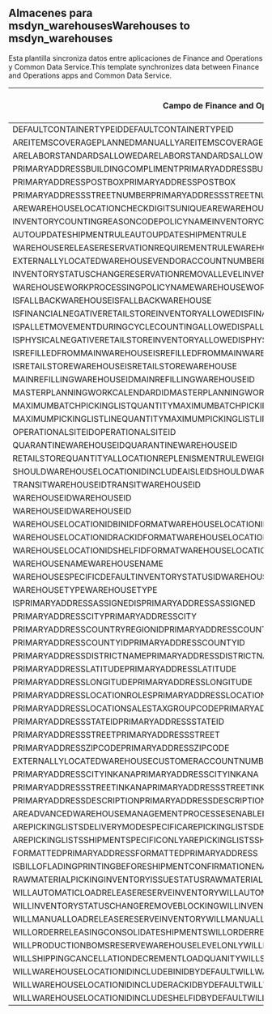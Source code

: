 ## <a name="warehouses-to-msdyn_warehouses"></a><span data-ttu-id="b3c2f-101">Almacenes para msdyn_warehouses</span><span class="sxs-lookup"><span data-stu-id="b3c2f-101">Warehouses to msdyn_warehouses</span></span>

<span data-ttu-id="b3c2f-102">Esta plantilla sincroniza datos entre aplicaciones de Finance and Operations y Common Data Service.</span><span class="sxs-lookup"><span data-stu-id="b3c2f-102">This template synchronizes data between Finance and Operations apps and Common Data Service.</span></span>

<span data-ttu-id="b3c2f-103">Campo de Finance and Operations</span><span class="sxs-lookup"><span data-stu-id="b3c2f-103">Finance and Operations field</span></span> | <span data-ttu-id="b3c2f-104">Tipo de asignación</span><span class="sxs-lookup"><span data-stu-id="b3c2f-104">Map type</span></span> | <span data-ttu-id="b3c2f-105">Otro campo de Dynamics 365</span><span class="sxs-lookup"><span data-stu-id="b3c2f-105">Other Dynamics 365 field</span></span> | <span data-ttu-id="b3c2f-106">Valor predeterminado</span><span class="sxs-lookup"><span data-stu-id="b3c2f-106">Default value</span></span>
---|---|---|---
<span data-ttu-id="b3c2f-107">DEFAULTCONTAINERTYPEID</span><span class="sxs-lookup"><span data-stu-id="b3c2f-107">DEFAULTCONTAINERTYPEID</span></span> | >< | <span data-ttu-id="b3c2f-108">msdyn_defaultcontainertypeid</span><span class="sxs-lookup"><span data-stu-id="b3c2f-108">msdyn_defaultcontainertypeid</span></span> | 
<span data-ttu-id="b3c2f-109">AREITEMSCOVERAGEPLANNEDMANUALLY</span><span class="sxs-lookup"><span data-stu-id="b3c2f-109">AREITEMSCOVERAGEPLANNEDMANUALLY</span></span> | >< | <span data-ttu-id="b3c2f-110">msdyn_areitemscoverageplannedmanually</span><span class="sxs-lookup"><span data-stu-id="b3c2f-110">msdyn_areitemscoverageplannedmanually</span></span> | 
<span data-ttu-id="b3c2f-111">ARELABORSTANDARDSALLOWED</span><span class="sxs-lookup"><span data-stu-id="b3c2f-111">ARELABORSTANDARDSALLOWED</span></span> | >< | <span data-ttu-id="b3c2f-112">msdyn_arelaborstandardsallowed</span><span class="sxs-lookup"><span data-stu-id="b3c2f-112">msdyn_arelaborstandardsallowed</span></span> | 
<span data-ttu-id="b3c2f-113">PRIMARYADDRESSBUILDINGCOMPLIMENT</span><span class="sxs-lookup"><span data-stu-id="b3c2f-113">PRIMARYADDRESSBUILDINGCOMPLIMENT</span></span> | >< | <span data-ttu-id="b3c2f-114">msdyn_primaryaddressbuildingcompliment</span><span class="sxs-lookup"><span data-stu-id="b3c2f-114">msdyn_primaryaddressbuildingcompliment</span></span> | 
<span data-ttu-id="b3c2f-115">PRIMARYADDRESSPOSTBOX</span><span class="sxs-lookup"><span data-stu-id="b3c2f-115">PRIMARYADDRESSPOSTBOX</span></span> | >< | <span data-ttu-id="b3c2f-116">msdyn_primaryaddresspostbox</span><span class="sxs-lookup"><span data-stu-id="b3c2f-116">msdyn_primaryaddresspostbox</span></span> | 
<span data-ttu-id="b3c2f-117">PRIMARYADDRESSSTREETNUMBER</span><span class="sxs-lookup"><span data-stu-id="b3c2f-117">PRIMARYADDRESSSTREETNUMBER</span></span> | >< | <span data-ttu-id="b3c2f-118">msdyn_primaryaddressstreetnumber</span><span class="sxs-lookup"><span data-stu-id="b3c2f-118">msdyn_primaryaddressstreetnumber</span></span> | 
<span data-ttu-id="b3c2f-119">AREWAREHOUSELOCATIONCHECKDIGITSUNIQUE</span><span class="sxs-lookup"><span data-stu-id="b3c2f-119">AREWAREHOUSELOCATIONCHECKDIGITSUNIQUE</span></span> | >< | <span data-ttu-id="b3c2f-120">msdyn_arewarehouselocationcheckdigitsunique</span><span class="sxs-lookup"><span data-stu-id="b3c2f-120">msdyn_arewarehouselocationcheckdigitsunique</span></span> | 
<span data-ttu-id="b3c2f-121">INVENTORYCOUNTINGREASONCODEPOLICYNAME</span><span class="sxs-lookup"><span data-stu-id="b3c2f-121">INVENTORYCOUNTINGREASONCODEPOLICYNAME</span></span> | >< | <span data-ttu-id="b3c2f-122">msdyn_inventorycountingreasoncodepolicyname</span><span class="sxs-lookup"><span data-stu-id="b3c2f-122">msdyn_inventorycountingreasoncodepolicyname</span></span> | 
<span data-ttu-id="b3c2f-123">AUTOUPDATESHIPMENTRULE</span><span class="sxs-lookup"><span data-stu-id="b3c2f-123">AUTOUPDATESHIPMENTRULE</span></span> | >< | <span data-ttu-id="b3c2f-124">msdyn_autoupdateshipmentrule</span><span class="sxs-lookup"><span data-stu-id="b3c2f-124">msdyn_autoupdateshipmentrule</span></span> | 
<span data-ttu-id="b3c2f-125">WAREHOUSERELEASERESERVATIONREQUIREMENTRULE</span><span class="sxs-lookup"><span data-stu-id="b3c2f-125">WAREHOUSERELEASERESERVATIONREQUIREMENTRULE</span></span> | >< | <span data-ttu-id="b3c2f-126">msdyn_warehousereleasereservationrequirement</span><span class="sxs-lookup"><span data-stu-id="b3c2f-126">msdyn_warehousereleasereservationrequirement</span></span> | 
<span data-ttu-id="b3c2f-127">EXTERNALLYLOCATEDWAREHOUSEVENDORACCOUNTNUMBER</span><span class="sxs-lookup"><span data-stu-id="b3c2f-127">EXTERNALLYLOCATEDWAREHOUSEVENDORACCOUNTNUMBER</span></span> | >< | <span data-ttu-id="b3c2f-128">msdyn_externallylocatedwarehousevendoraccountnu</span><span class="sxs-lookup"><span data-stu-id="b3c2f-128">msdyn_externallylocatedwarehousevendoraccountnu</span></span> | 
<span data-ttu-id="b3c2f-129">INVENTORYSTATUSCHANGERESERVATIONREMOVALLEVEL</span><span class="sxs-lookup"><span data-stu-id="b3c2f-129">INVENTORYSTATUSCHANGERESERVATIONREMOVALLEVEL</span></span> | >< | <span data-ttu-id="b3c2f-130">msdyn_inventorystatuschangereservationremoval</span><span class="sxs-lookup"><span data-stu-id="b3c2f-130">msdyn_inventorystatuschangereservationremoval</span></span> | 
<span data-ttu-id="b3c2f-131">WAREHOUSEWORKPROCESSINGPOLICYNAME</span><span class="sxs-lookup"><span data-stu-id="b3c2f-131">WAREHOUSEWORKPROCESSINGPOLICYNAME</span></span> | >< | <span data-ttu-id="b3c2f-132">msdyn_warehouseworkprocessingpolicyname</span><span class="sxs-lookup"><span data-stu-id="b3c2f-132">msdyn_warehouseworkprocessingpolicyname</span></span> | 
<span data-ttu-id="b3c2f-133">ISFALLBACKWAREHOUSE</span><span class="sxs-lookup"><span data-stu-id="b3c2f-133">ISFALLBACKWAREHOUSE</span></span> | >< | <span data-ttu-id="b3c2f-134">msdyn_isfallbackwarehouse</span><span class="sxs-lookup"><span data-stu-id="b3c2f-134">msdyn_isfallbackwarehouse</span></span> | 
<span data-ttu-id="b3c2f-135">ISFINANCIALNEGATIVERETAILSTOREINVENTORYALLOWED</span><span class="sxs-lookup"><span data-stu-id="b3c2f-135">ISFINANCIALNEGATIVERETAILSTOREINVENTORYALLOWED</span></span> | >< | <span data-ttu-id="b3c2f-136">msdyn_financialnegativestoreinventoryallowed</span><span class="sxs-lookup"><span data-stu-id="b3c2f-136">msdyn_financialnegativestoreinventoryallowed</span></span> | 
<span data-ttu-id="b3c2f-137">ISPALLETMOVEMENTDURINGCYCLECOUNTINGALLOWED</span><span class="sxs-lookup"><span data-stu-id="b3c2f-137">ISPALLETMOVEMENTDURINGCYCLECOUNTINGALLOWED</span></span> | >< | <span data-ttu-id="b3c2f-138">msdyn_palletmovementduringcyclecountingallowed</span><span class="sxs-lookup"><span data-stu-id="b3c2f-138">msdyn_palletmovementduringcyclecountingallowed</span></span> | 
<span data-ttu-id="b3c2f-139">ISPHYSICALNEGATIVERETAILSTOREINVENTORYALLOWED</span><span class="sxs-lookup"><span data-stu-id="b3c2f-139">ISPHYSICALNEGATIVERETAILSTOREINVENTORYALLOWED</span></span> | >< | <span data-ttu-id="b3c2f-140">msdyn_physicalnegativestoreinventoryallowed</span><span class="sxs-lookup"><span data-stu-id="b3c2f-140">msdyn_physicalnegativestoreinventoryallowed</span></span> | 
<span data-ttu-id="b3c2f-141">ISREFILLEDFROMMAINWAREHOUSE</span><span class="sxs-lookup"><span data-stu-id="b3c2f-141">ISREFILLEDFROMMAINWAREHOUSE</span></span> | >< | <span data-ttu-id="b3c2f-142">msdyn_isrefilledfrommainwarehouse</span><span class="sxs-lookup"><span data-stu-id="b3c2f-142">msdyn_isrefilledfrommainwarehouse</span></span> | 
<span data-ttu-id="b3c2f-143">ISRETAILSTOREWAREHOUSE</span><span class="sxs-lookup"><span data-stu-id="b3c2f-143">ISRETAILSTOREWAREHOUSE</span></span> | >< | <span data-ttu-id="b3c2f-144">msdyn_isretailstorewarehouse</span><span class="sxs-lookup"><span data-stu-id="b3c2f-144">msdyn_isretailstorewarehouse</span></span> | 
<span data-ttu-id="b3c2f-145">MAINREFILLINGWAREHOUSEID</span><span class="sxs-lookup"><span data-stu-id="b3c2f-145">MAINREFILLINGWAREHOUSEID</span></span> | >< | <span data-ttu-id="b3c2f-146">msdyn_mainrefillingwarehouse.msdyn_warehouseidentifier</span><span class="sxs-lookup"><span data-stu-id="b3c2f-146">msdyn_mainrefillingwarehouse.msdyn_warehouseidentifier</span></span> | 
<span data-ttu-id="b3c2f-147">MASTERPLANNINGWORKCALENDARDID</span><span class="sxs-lookup"><span data-stu-id="b3c2f-147">MASTERPLANNINGWORKCALENDARDID</span></span> | >< | <span data-ttu-id="b3c2f-148">msdyn_masterplanningworkcalendarid</span><span class="sxs-lookup"><span data-stu-id="b3c2f-148">msdyn_masterplanningworkcalendarid</span></span> | 
<span data-ttu-id="b3c2f-149">MAXIMUMBATCHPICKINGLISTQUANTITY</span><span class="sxs-lookup"><span data-stu-id="b3c2f-149">MAXIMUMBATCHPICKINGLISTQUANTITY</span></span> | >< | <span data-ttu-id="b3c2f-150">msdyn_maximumbatchpickinglistquantity</span><span class="sxs-lookup"><span data-stu-id="b3c2f-150">msdyn_maximumbatchpickinglistquantity</span></span> | 
<span data-ttu-id="b3c2f-151">MAXIMUMPICKINGLISTLINEQUANTITY</span><span class="sxs-lookup"><span data-stu-id="b3c2f-151">MAXIMUMPICKINGLISTLINEQUANTITY</span></span> | >< | <span data-ttu-id="b3c2f-152">msdyn_maximumpickinglistlinequantity</span><span class="sxs-lookup"><span data-stu-id="b3c2f-152">msdyn_maximumpickinglistlinequantity</span></span> | 
<span data-ttu-id="b3c2f-153">OPERATIONALSITEID</span><span class="sxs-lookup"><span data-stu-id="b3c2f-153">OPERATIONALSITEID</span></span> | >< | <span data-ttu-id="b3c2f-154">msdyn_operationalsite.msdyn_siteid</span><span class="sxs-lookup"><span data-stu-id="b3c2f-154">msdyn_operationalsite.msdyn_siteid</span></span> | 
<span data-ttu-id="b3c2f-155">QUARANTINEWAREHOUSEID</span><span class="sxs-lookup"><span data-stu-id="b3c2f-155">QUARANTINEWAREHOUSEID</span></span> | >< | <span data-ttu-id="b3c2f-156">msdyn_quarantinewarehouse.msdyn_warehouseidentifier</span><span class="sxs-lookup"><span data-stu-id="b3c2f-156">msdyn_quarantinewarehouse.msdyn_warehouseidentifier</span></span> | 
<span data-ttu-id="b3c2f-157">RETAILSTOREQUANTITYALLOCATIONREPLENISMENTRULEWEIGHT</span><span class="sxs-lookup"><span data-stu-id="b3c2f-157">RETAILSTOREQUANTITYALLOCATIONREPLENISMENTRULEWEIGHT</span></span> | >< | <span data-ttu-id="b3c2f-158">msdyn_storeqtyallocationreplenishmentweight</span><span class="sxs-lookup"><span data-stu-id="b3c2f-158">msdyn_storeqtyallocationreplenishmentweight</span></span> | 
<span data-ttu-id="b3c2f-159">SHOULDWAREHOUSELOCATIONIDINCLUDEAISLEID</span><span class="sxs-lookup"><span data-stu-id="b3c2f-159">SHOULDWAREHOUSELOCATIONIDINCLUDEAISLEID</span></span> | >< | <span data-ttu-id="b3c2f-160">msdyn_shouldwarehouselocationincludeaisleid</span><span class="sxs-lookup"><span data-stu-id="b3c2f-160">msdyn_shouldwarehouselocationincludeaisleid</span></span> | 
<span data-ttu-id="b3c2f-161">TRANSITWAREHOUSEID</span><span class="sxs-lookup"><span data-stu-id="b3c2f-161">TRANSITWAREHOUSEID</span></span> | >< | <span data-ttu-id="b3c2f-162">msdyn_transitwarehouse.msdyn_warehouseidentifier</span><span class="sxs-lookup"><span data-stu-id="b3c2f-162">msdyn_transitwarehouse.msdyn_warehouseidentifier</span></span> | 
<span data-ttu-id="b3c2f-163">WAREHOUSEID</span><span class="sxs-lookup"><span data-stu-id="b3c2f-163">WAREHOUSEID</span></span> | >< | <span data-ttu-id="b3c2f-164">msdyn_warehouseidentifier</span><span class="sxs-lookup"><span data-stu-id="b3c2f-164">msdyn_warehouseidentifier</span></span> | 
<span data-ttu-id="b3c2f-165">WAREHOUSEID</span><span class="sxs-lookup"><span data-stu-id="b3c2f-165">WAREHOUSEID</span></span> | >> | <span data-ttu-id="b3c2f-166">msdyn_name</span><span class="sxs-lookup"><span data-stu-id="b3c2f-166">msdyn_name</span></span> | 
<span data-ttu-id="b3c2f-167">WAREHOUSELOCATIONIDBINIDFORMAT</span><span class="sxs-lookup"><span data-stu-id="b3c2f-167">WAREHOUSELOCATIONIDBINIDFORMAT</span></span> | >< | <span data-ttu-id="b3c2f-168">msdyn_warehouselocationidbinidformat</span><span class="sxs-lookup"><span data-stu-id="b3c2f-168">msdyn_warehouselocationidbinidformat</span></span> | 
<span data-ttu-id="b3c2f-169">WAREHOUSELOCATIONIDRACKIDFORMAT</span><span class="sxs-lookup"><span data-stu-id="b3c2f-169">WAREHOUSELOCATIONIDRACKIDFORMAT</span></span> | >< | <span data-ttu-id="b3c2f-170">msdyn_warehouselocationidrackidformat</span><span class="sxs-lookup"><span data-stu-id="b3c2f-170">msdyn_warehouselocationidrackidformat</span></span> | 
<span data-ttu-id="b3c2f-171">WAREHOUSELOCATIONIDSHELFIDFORMAT</span><span class="sxs-lookup"><span data-stu-id="b3c2f-171">WAREHOUSELOCATIONIDSHELFIDFORMAT</span></span> | >< | <span data-ttu-id="b3c2f-172">msdyn_warehouselocationidshelfidformat</span><span class="sxs-lookup"><span data-stu-id="b3c2f-172">msdyn_warehouselocationidshelfidformat</span></span> | 
<span data-ttu-id="b3c2f-173">WAREHOUSENAME</span><span class="sxs-lookup"><span data-stu-id="b3c2f-173">WAREHOUSENAME</span></span> | >< | <span data-ttu-id="b3c2f-174">msdyn_description</span><span class="sxs-lookup"><span data-stu-id="b3c2f-174">msdyn_description</span></span> | 
<span data-ttu-id="b3c2f-175">WAREHOUSESPECIFICDEFAULTINVENTORYSTATUSID</span><span class="sxs-lookup"><span data-stu-id="b3c2f-175">WAREHOUSESPECIFICDEFAULTINVENTORYSTATUSID</span></span> | >< | <span data-ttu-id="b3c2f-176">msdyn_warehousespecificdefaultinventorystatusid</span><span class="sxs-lookup"><span data-stu-id="b3c2f-176">msdyn_warehousespecificdefaultinventorystatusid</span></span> | 
<span data-ttu-id="b3c2f-177">WAREHOUSETYPE</span><span class="sxs-lookup"><span data-stu-id="b3c2f-177">WAREHOUSETYPE</span></span> | >< | <span data-ttu-id="b3c2f-178">msdyn_warehousetype</span><span class="sxs-lookup"><span data-stu-id="b3c2f-178">msdyn_warehousetype</span></span> | 
<span data-ttu-id="b3c2f-179">ISPRIMARYADDRESSASSIGNED</span><span class="sxs-lookup"><span data-stu-id="b3c2f-179">ISPRIMARYADDRESSASSIGNED</span></span> | >< | <span data-ttu-id="b3c2f-180">msdyn_isprimaryaddressassigned</span><span class="sxs-lookup"><span data-stu-id="b3c2f-180">msdyn_isprimaryaddressassigned</span></span> | 
<span data-ttu-id="b3c2f-181">PRIMARYADDRESSCITY</span><span class="sxs-lookup"><span data-stu-id="b3c2f-181">PRIMARYADDRESSCITY</span></span> | >< | <span data-ttu-id="b3c2f-182">msdyn_primaryaddresscity</span><span class="sxs-lookup"><span data-stu-id="b3c2f-182">msdyn_primaryaddresscity</span></span> | 
<span data-ttu-id="b3c2f-183">PRIMARYADDRESSCOUNTRYREGIONID</span><span class="sxs-lookup"><span data-stu-id="b3c2f-183">PRIMARYADDRESSCOUNTRYREGIONID</span></span> | >< | <span data-ttu-id="b3c2f-184">msdyn_primaryaddresscountryregionid</span><span class="sxs-lookup"><span data-stu-id="b3c2f-184">msdyn_primaryaddresscountryregionid</span></span> | 
<span data-ttu-id="b3c2f-185">PRIMARYADDRESSCOUNTYID</span><span class="sxs-lookup"><span data-stu-id="b3c2f-185">PRIMARYADDRESSCOUNTYID</span></span> | >< | <span data-ttu-id="b3c2f-186">msdyn_primaryaddresscountyid</span><span class="sxs-lookup"><span data-stu-id="b3c2f-186">msdyn_primaryaddresscountyid</span></span> | 
<span data-ttu-id="b3c2f-187">PRIMARYADDRESSDISTRICTNAME</span><span class="sxs-lookup"><span data-stu-id="b3c2f-187">PRIMARYADDRESSDISTRICTNAME</span></span> | >< | <span data-ttu-id="b3c2f-188">msdyn_primaryaddressdistrictname</span><span class="sxs-lookup"><span data-stu-id="b3c2f-188">msdyn_primaryaddressdistrictname</span></span> | 
<span data-ttu-id="b3c2f-189">PRIMARYADDRESSLATITUDE</span><span class="sxs-lookup"><span data-stu-id="b3c2f-189">PRIMARYADDRESSLATITUDE</span></span> | >< | <span data-ttu-id="b3c2f-190">msdyn_primaryaddresslatitude</span><span class="sxs-lookup"><span data-stu-id="b3c2f-190">msdyn_primaryaddresslatitude</span></span> | 
<span data-ttu-id="b3c2f-191">PRIMARYADDRESSLONGITUDE</span><span class="sxs-lookup"><span data-stu-id="b3c2f-191">PRIMARYADDRESSLONGITUDE</span></span> | >< | <span data-ttu-id="b3c2f-192">msdyn_primaryaddresslongitude</span><span class="sxs-lookup"><span data-stu-id="b3c2f-192">msdyn_primaryaddresslongitude</span></span> | 
<span data-ttu-id="b3c2f-193">PRIMARYADDRESSLOCATIONROLES</span><span class="sxs-lookup"><span data-stu-id="b3c2f-193">PRIMARYADDRESSLOCATIONROLES</span></span> | >< | <span data-ttu-id="b3c2f-194">msdyn_primaryaddresslocationroles</span><span class="sxs-lookup"><span data-stu-id="b3c2f-194">msdyn_primaryaddresslocationroles</span></span> | 
<span data-ttu-id="b3c2f-195">PRIMARYADDRESSLOCATIONSALESTAXGROUPCODE</span><span class="sxs-lookup"><span data-stu-id="b3c2f-195">PRIMARYADDRESSLOCATIONSALESTAXGROUPCODE</span></span> | >< | <span data-ttu-id="b3c2f-196">msdyn_primaryaddresslocationsalestaxgroupcode</span><span class="sxs-lookup"><span data-stu-id="b3c2f-196">msdyn_primaryaddresslocationsalestaxgroupcode</span></span> | 
<span data-ttu-id="b3c2f-197">PRIMARYADDRESSSTATEID</span><span class="sxs-lookup"><span data-stu-id="b3c2f-197">PRIMARYADDRESSSTATEID</span></span> | >< | <span data-ttu-id="b3c2f-198">msdyn_primaryaddressstateid</span><span class="sxs-lookup"><span data-stu-id="b3c2f-198">msdyn_primaryaddressstateid</span></span> | 
<span data-ttu-id="b3c2f-199">PRIMARYADDRESSSTREET</span><span class="sxs-lookup"><span data-stu-id="b3c2f-199">PRIMARYADDRESSSTREET</span></span> | >< | <span data-ttu-id="b3c2f-200">msdyn_primaryaddressstreet</span><span class="sxs-lookup"><span data-stu-id="b3c2f-200">msdyn_primaryaddressstreet</span></span> | 
<span data-ttu-id="b3c2f-201">PRIMARYADDRESSZIPCODE</span><span class="sxs-lookup"><span data-stu-id="b3c2f-201">PRIMARYADDRESSZIPCODE</span></span> | >< | <span data-ttu-id="b3c2f-202">msdyn_primaryaddresszipcode</span><span class="sxs-lookup"><span data-stu-id="b3c2f-202">msdyn_primaryaddresszipcode</span></span> | 
<span data-ttu-id="b3c2f-203">EXTERNALLYLOCATEDWAREHOUSECUSTOMERACCOUNTNUMBER</span><span class="sxs-lookup"><span data-stu-id="b3c2f-203">EXTERNALLYLOCATEDWAREHOUSECUSTOMERACCOUNTNUMBER</span></span> | >< | <span data-ttu-id="b3c2f-204">msdyn_externallylocatedwarehousecustomeraccount</span><span class="sxs-lookup"><span data-stu-id="b3c2f-204">msdyn_externallylocatedwarehousecustomeraccount</span></span> | 
<span data-ttu-id="b3c2f-205">PRIMARYADDRESSCITYINKANA</span><span class="sxs-lookup"><span data-stu-id="b3c2f-205">PRIMARYADDRESSCITYINKANA</span></span> | >< | <span data-ttu-id="b3c2f-206">msdyn_primaryaddresscityinkana</span><span class="sxs-lookup"><span data-stu-id="b3c2f-206">msdyn_primaryaddresscityinkana</span></span> | 
<span data-ttu-id="b3c2f-207">PRIMARYADDRESSSTREETINKANA</span><span class="sxs-lookup"><span data-stu-id="b3c2f-207">PRIMARYADDRESSSTREETINKANA</span></span> | >< | <span data-ttu-id="b3c2f-208">msdyn_primaryaddressstreetinkana</span><span class="sxs-lookup"><span data-stu-id="b3c2f-208">msdyn_primaryaddressstreetinkana</span></span> | 
<span data-ttu-id="b3c2f-209">PRIMARYADDRESSDESCRIPTION</span><span class="sxs-lookup"><span data-stu-id="b3c2f-209">PRIMARYADDRESSDESCRIPTION</span></span> | >< | <span data-ttu-id="b3c2f-210">msdyn_primaryaddressdescription</span><span class="sxs-lookup"><span data-stu-id="b3c2f-210">msdyn_primaryaddressdescription</span></span> | 
<span data-ttu-id="b3c2f-211">AREADVANCEDWAREHOUSEMANAGEMENTPROCESSESENABLED</span><span class="sxs-lookup"><span data-stu-id="b3c2f-211">AREADVANCEDWAREHOUSEMANAGEMENTPROCESSESENABLED</span></span> | >< | <span data-ttu-id="b3c2f-212">msdyn_useadvancedwarehousemanagementprocesses</span><span class="sxs-lookup"><span data-stu-id="b3c2f-212">msdyn_useadvancedwarehousemanagementprocesses</span></span> | 
<span data-ttu-id="b3c2f-213">AREPICKINGLISTSDELIVERYMODESPECIFIC</span><span class="sxs-lookup"><span data-stu-id="b3c2f-213">AREPICKINGLISTSDELIVERYMODESPECIFIC</span></span> | >< | <span data-ttu-id="b3c2f-214">msdyn_arepickinglistsdeliverymodespecific</span><span class="sxs-lookup"><span data-stu-id="b3c2f-214">msdyn_arepickinglistsdeliverymodespecific</span></span> | 
<span data-ttu-id="b3c2f-215">AREPICKINGLISTSSHIPMENTSPECIFICONLY</span><span class="sxs-lookup"><span data-stu-id="b3c2f-215">AREPICKINGLISTSSHIPMENTSPECIFICONLY</span></span> | >< | <span data-ttu-id="b3c2f-216">msdyn_arepickinglistshipmentspecificonly</span><span class="sxs-lookup"><span data-stu-id="b3c2f-216">msdyn_arepickinglistshipmentspecificonly</span></span> | 
<span data-ttu-id="b3c2f-217">FORMATTEDPRIMARYADDRESS</span><span class="sxs-lookup"><span data-stu-id="b3c2f-217">FORMATTEDPRIMARYADDRESS</span></span> | >< | <span data-ttu-id="b3c2f-218">msdyn_formattedprimaryaddress</span><span class="sxs-lookup"><span data-stu-id="b3c2f-218">msdyn_formattedprimaryaddress</span></span> | 
<span data-ttu-id="b3c2f-219">ISBILLOFLADINGPRINTINGBEFORESHIPMENTCONFIRMATIONENABLED</span><span class="sxs-lookup"><span data-stu-id="b3c2f-219">ISBILLOFLADINGPRINTINGBEFORESHIPMENTCONFIRMATIONENABLED</span></span> | >< | <span data-ttu-id="b3c2f-220">msdyn_printbillofladingbeforeshipconfirmation</span><span class="sxs-lookup"><span data-stu-id="b3c2f-220">msdyn_printbillofladingbeforeshipconfirmation</span></span> | 
<span data-ttu-id="b3c2f-221">RAWMATERIALPICKINGINVENTORYISSUESTATUS</span><span class="sxs-lookup"><span data-stu-id="b3c2f-221">RAWMATERIALPICKINGINVENTORYISSUESTATUS</span></span> | >< | <span data-ttu-id="b3c2f-222">msdyn_rawmaterialpickinginventoryissuestatus</span><span class="sxs-lookup"><span data-stu-id="b3c2f-222">msdyn_rawmaterialpickinginventoryissuestatus</span></span> | 
<span data-ttu-id="b3c2f-223">WILLAUTOMATICLOADRELEASERESERVEINVENTORY</span><span class="sxs-lookup"><span data-stu-id="b3c2f-223">WILLAUTOMATICLOADRELEASERESERVEINVENTORY</span></span> | >< | <span data-ttu-id="b3c2f-224">msdyn_willautomaticloadreleaseinventory</span><span class="sxs-lookup"><span data-stu-id="b3c2f-224">msdyn_willautomaticloadreleaseinventory</span></span> | 
<span data-ttu-id="b3c2f-225">WILLINVENTORYSTATUSCHANGEREMOVEBLOCKING</span><span class="sxs-lookup"><span data-stu-id="b3c2f-225">WILLINVENTORYSTATUSCHANGEREMOVEBLOCKING</span></span> | >< | <span data-ttu-id="b3c2f-226">msdyn_willinventorystatuschangeremoveblocking</span><span class="sxs-lookup"><span data-stu-id="b3c2f-226">msdyn_willinventorystatuschangeremoveblocking</span></span> | 
<span data-ttu-id="b3c2f-227">WILLMANUALLOADRELEASERESERVEINVENTORY</span><span class="sxs-lookup"><span data-stu-id="b3c2f-227">WILLMANUALLOADRELEASERESERVEINVENTORY</span></span> | >< | <span data-ttu-id="b3c2f-228">msdyn_willmanualloadreleasereserveinventory</span><span class="sxs-lookup"><span data-stu-id="b3c2f-228">msdyn_willmanualloadreleasereserveinventory</span></span> | 
<span data-ttu-id="b3c2f-229">WILLORDERRELEASINGCONSOLIDATESHIPMENTS</span><span class="sxs-lookup"><span data-stu-id="b3c2f-229">WILLORDERRELEASINGCONSOLIDATESHIPMENTS</span></span> | >< | <span data-ttu-id="b3c2f-230">msdyn_willorderreleasingconsolidateshipments</span><span class="sxs-lookup"><span data-stu-id="b3c2f-230">msdyn_willorderreleasingconsolidateshipments</span></span> | 
<span data-ttu-id="b3c2f-231">WILLPRODUCTIONBOMSRESERVEWAREHOUSELEVELONLY</span><span class="sxs-lookup"><span data-stu-id="b3c2f-231">WILLPRODUCTIONBOMSRESERVEWAREHOUSELEVELONLY</span></span> | >< | <span data-ttu-id="b3c2f-232">msdyn_productionbomsreservewarehouselevel</span><span class="sxs-lookup"><span data-stu-id="b3c2f-232">msdyn_productionbomsreservewarehouselevel</span></span> | 
<span data-ttu-id="b3c2f-233">WILLSHIPPINGCANCELLATIONDECREMENTLOADQUANITY</span><span class="sxs-lookup"><span data-stu-id="b3c2f-233">WILLSHIPPINGCANCELLATIONDECREMENTLOADQUANITY</span></span> | >< | <span data-ttu-id="b3c2f-234">msdyn_shippingcanceldecrementloadquantity</span><span class="sxs-lookup"><span data-stu-id="b3c2f-234">msdyn_shippingcanceldecrementloadquantity</span></span> | 
<span data-ttu-id="b3c2f-235">WILLWAREHOUSELOCATIONIDINCLUDEBINIDBYDEFAULT</span><span class="sxs-lookup"><span data-stu-id="b3c2f-235">WILLWAREHOUSELOCATIONIDINCLUDEBINIDBYDEFAULT</span></span> | >< | <span data-ttu-id="b3c2f-236">msdyn_warehouselocationidincludeblindid</span><span class="sxs-lookup"><span data-stu-id="b3c2f-236">msdyn_warehouselocationidincludeblindid</span></span> | 
<span data-ttu-id="b3c2f-237">WILLWAREHOUSELOCATIONIDINCLUDERACKIDBYDEFAULT</span><span class="sxs-lookup"><span data-stu-id="b3c2f-237">WILLWAREHOUSELOCATIONIDINCLUDERACKIDBYDEFAULT</span></span> | >< | <span data-ttu-id="b3c2f-238">msdyn_warehouselocationincluderackidbydefault</span><span class="sxs-lookup"><span data-stu-id="b3c2f-238">msdyn_warehouselocationincluderackidbydefault</span></span> | 
<span data-ttu-id="b3c2f-239">WILLWAREHOUSELOCATIONIDINCLUDESHELFIDBYDEFAULT</span><span class="sxs-lookup"><span data-stu-id="b3c2f-239">WILLWAREHOUSELOCATIONIDINCLUDESHELFIDBYDEFAULT</span></span> | >< | <span data-ttu-id="b3c2f-240">msdyn_warehouselocationidincludeshelfid</span><span class="sxs-lookup"><span data-stu-id="b3c2f-240">msdyn_warehouselocationidincludeshelfid</span></span> | 
